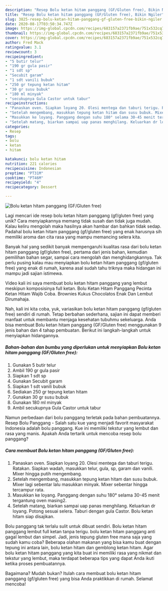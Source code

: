 ```yaml
---
description: "Resep Bolu ketan hitam panggang (GF/Gluten free), Bikin Ngiler"
title: "Resep Bolu ketan hitam panggang (GF/Gluten free), Bikin Ngiler"
slug: 3825-resep-bolu-ketan-hitam-panggang-gf-gluten-free-bikin-ngiler
date: 2020-08-17T03:50:34.747Z
image: https://img-global.cpcdn.com/recipes/683157a2371fb9ae/751x532cq70/bolu-ketan-hitam-panggang-gfgluten-free-foto-resep-utama.jpg
thumbnail: https://img-global.cpcdn.com/recipes/683157a2371fb9ae/751x532cq70/bolu-ketan-hitam-panggang-gfgluten-free-foto-resep-utama.jpg
cover: https://img-global.cpcdn.com/recipes/683157a2371fb9ae/751x532cq70/bolu-ketan-hitam-panggang-gfgluten-free-foto-resep-utama.jpg
author: Fred Mack
ratingvalue: 3.1
reviewcount: 3
recipeingredient:
- "5 butir telur"
- "190 gr gula pasir"
- "1 sdt sp"
- "Secubit garam"
- "1 sdt vanili bubuk"
- "250 gr tepung ketan hitam"
- "30 gr susu bubuk"
- "180 ml minyak"
- "secukupnya Gula Castor untuk tabur"
recipeinstructions:
- "Panaskan oven. Siapkan loyang 20. Olesi mentega dan taburi terigu. Ratakan. Siapkan wadah, masukkan telur, gula, sp, garam dan vanili. Mixer hingga putih mengembang."
- "Setelah mengembang, masukkan tepung ketan hitam dan susu bubuk. Mixer lagi sebentar lalu masukkan minyak. Mixer sebentar hingga tercampur rata."
- "Masukkan ke loyang. Panggang dengan suhu 180° selama 30-45 menit tergantung oven masing2."
- "Setelah matang, biarkan sampai uap panas menghilang. Keluarkan dr loyang. Potong sesuai selera. Taburi dengan gula Castor. Bolu ketan hitam siap disajikan."
categories:
- Resep
tags:
- bolu
- ketan
- hitam

katakunci: bolu ketan hitam 
nutrition: 221 calories
recipecuisine: Indonesian
preptime: "PT31M"
cooktime: "PT46M"
recipeyield: "4"
recipecategory: Dessert

---
```



![Bolu ketan hitam panggang (GF/Gluten free)](https://img-global.cpcdn.com/recipes/683157a2371fb9ae/751x532cq70/bolu-ketan-hitam-panggang-gfgluten-free-foto-resep-utama.jpg)

Lagi mencari ide resep bolu ketan hitam panggang (gf/gluten free) yang unik? Cara menyiapkannya memang tidak susah dan tidak juga mudah. Kalau keliru mengolah maka hasilnya akan hambar dan bahkan tidak sedap. Padahal bolu ketan hitam panggang (gf/gluten free) yang enak harusnya sih memiliki aroma dan cita rasa yang mampu memancing selera kita.

Banyak hal yang sedikit banyak mempengaruhi kualitas rasa dari bolu ketan hitam panggang (gf/gluten free), pertama dari jenis bahan, kemudian pemilihan bahan segar, sampai cara mengolah dan menghidangkannya. Tak perlu pusing kalau mau menyiapkan bolu ketan hitam panggang (gf/gluten free) yang enak di rumah, karena asal sudah tahu triknya maka hidangan ini mampu jadi sajian istimewa.

Video kali ini saya membuat bolu ketan hitam panggang yang lembut meskipun komposisinya full ketan. Bolu Ketan Hitam Panggang Pecinta Ketan Hitam Wajib Coba. Brownies Kukus Chocolatos Enak Dan Lembut Dirumahaja.


Nah, kali ini kita coba, yuk, variasikan bolu ketan hitam panggang (gf/gluten free) sendiri di rumah. Tetap berbahan sederhana, sajian ini dapat memberi manfaat untuk membantu menjaga kesehatan tubuhmu sekeluarga. Anda bisa membuat Bolu ketan hitam panggang (GF/Gluten free) menggunakan 9 jenis bahan dan 4 tahap pembuatan. Berikut ini langkah-langkah untuk menyiapkan hidangannya.

<!--inarticleads1-->

##### Bahan-bahan dan bumbu yang diperlukan untuk menyiapkan Bolu ketan hitam panggang (GF/Gluten free):

1. Gunakan 5 butir telur
1. Ambil 190 gr gula pasir
1. Siapkan 1 sdt sp
1. Gunakan Secubit garam
1. Siapkan 1 sdt vanili bubuk
1. Sediakan 250 gr tepung ketan hitam
1. Gunakan 30 gr susu bubuk
1. Gunakan 180 ml minyak
1. Ambil secukupnya Gula Castor untuk tabur


Namun perbedaan dari bolu panggang terletak pada bahan pembuatannya. Resep Bolu Panggang - Salah satu kue yang menjadi favorit masyarakat Indonesia adalah bolu panggang. Kue ini memiliki tekstur yang lembut dan rasa yang manis. Apakah Anda tertarik untuk mencoba resep bolu panggang? 

<!--inarticleads2-->

##### Cara membuat Bolu ketan hitam panggang (GF/Gluten free):

1. Panaskan oven. Siapkan loyang 20. Olesi mentega dan taburi terigu. Ratakan. Siapkan wadah, masukkan telur, gula, sp, garam dan vanili. Mixer hingga putih mengembang.
1. Setelah mengembang, masukkan tepung ketan hitam dan susu bubuk. Mixer lagi sebentar lalu masukkan minyak. Mixer sebentar hingga tercampur rata.
1. Masukkan ke loyang. Panggang dengan suhu 180° selama 30-45 menit tergantung oven masing2.
1. Setelah matang, biarkan sampai uap panas menghilang. Keluarkan dr loyang. Potong sesuai selera. Taburi dengan gula Castor. Bolu ketan hitam siap disajikan.


Bolu panggang tak terlalu sulit untuk dibuat sendiri. Bolu ketan hitam panggang lembut full ketan tanpa terigu. bolu ketan hitam panggang anti gagal lembut dan simpel. Jadi, jenis tepung gluten free mana saja yang sudah kamu coba? Beberapa olahan makanan yang bisa kamu buat dengan tepung ini antara lain, bolu ketan hitam dan gemblong ketan hitam. Agar bolu ketan hitam panggang yang kita buat ini memiliki rasa yang nikmat dan tekstur yang lembut, maka terdapat beberapa tips yang dapat Anda ikuti ketika proses pembuatannya. 

Bagaimana? Mudah bukan? Itulah cara membuat bolu ketan hitam panggang (gf/gluten free) yang bisa Anda praktikkan di rumah. Selamat mencoba!
